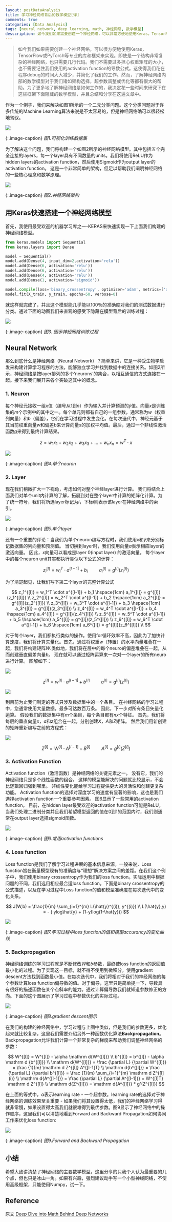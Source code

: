 ```yaml
---
layout: postDataAnalysis
title: 学习神经网络背后的数学模型[译]
comments: true
categories: [Data Analysis]
tags: [neural network, deep learning, math, 神经网络, 数学模型]
desscription: 如今我们如果需要创建一个神经网络，可以非常方便地使用Keras，TensorFlow或PyTorch等专业的库和框架来实现。即使是一个结构非常复杂的神经网络，也只需要几行代码。我们不需要过多担心权重矩阵的大小，也不需要记住我们使用的activation function的导数公式。这使得我们花在程序debug的时间大大减少，并简化了我们的工作。然而，了解神经网络内部的数学模型对于我们诸如架构选择，超参数调整或优化等都有很大帮助。
---
```


> 如今我们如果需要创建一个神经网络，可以很方便地使用Keras，TensorFlow或PyTorch等专业的库和框架来实现。即使是一个结构非常复杂的神经网络，也只需要几行代码。我们不需要过多担心权重矩阵的大小，也不需要记住我们使用的activation function的导数公式。这使得我们花在程序debug的时间大大减少，并简化了我们的工作。然而，了解神经网络内部的数学模型对于我们诸如架构选择，超参数调整或优化等都有很大的帮助。为了更多地了解神经网络是如何工作的，我决定花一些时间来研究下在这些框架下面隐藏的数学模型，并且总结和分享在这遍文章中。

作为一个例子，我们来解决如图1所示的一个二元分类问题。这个分类问题对于许多传统的Machine Learning算法来说是不太容易的，但是神经网络确可以很轻松地驾驭。

![](/images/deeplearning_math/binary_classification_circle.png)

{:.image-caption}
*图1.可视化训练数据集*

为了解决这个问题，我们将构建一个如图2所示的神经网络模型。其中包括五个完全连接的layers，每一个layer具有不同数量的units。我们将使用ReLU作为hidden layers的activation function，然后使用Sigmoid作为output layer的activation function。 这是一个非常简单的架构，但足以帮助我们阐明神经网络的一些核心理念和数学原理。

![](/images/deeplearning_math/neural_network_architecture.png)

{:.image-caption}
*图2.神经网络架构*

## 用Keras快速搭建一个神经网络模型

首先，我使用最受欢迎的机器学习库之一-KERAS来快速实现一下上面我们构建的神经网络模型。

```python
from keras.models import Sequential
from keras.layers import Dense

model = Sequential()
model.add(Dense(4, input_dim=2,activation='relu'))
model.add(Dense(6, activation='relu'))
model.add(Dense(6, activation='relu'))
model.add(Dense(4, activation='relu'))
model.add(Dense(1, activation='sigmoid'))

model.compile(loss='binary_crossentropy', optimizer='adam', metrics=['accuracy'])
model.fit(X_train, y_train, epochs=50, verbose=0)
```

就这样就完成了，并且这个模型能几乎能以100％的准确度对我们的测试数据进行分类。通过下面的动图我们来直观的感受下隐藏在模型背后的训练过程：

![](/images/deeplearning_math/visualization-of-training-process.gif)

{:.image-caption}
*图3. 图示神经网络训练过程*

## Neural Network

那么到底什么是神经网络（Neural Network）？简单来讲，它是一种受生物学启发来构建计算学习程序的方法，能够独立学习并找到数据中的连接关系。如图2所示，神经网络是按layer排列的多个‘neurons’的集合，以相互通信的方式连接在一起。接下来我们展开来各个突破这其中的概念。

### 1. Neuron

每个神经元接收一组$x$值（编号从$1$到$n$）作为输入并计算预测的$\hat{y}$值。向量$x$是训练集的$m$个示例中的其中之一。每个单元则都有自己的一组参数，通常称为$w$（权重列向量）和$b$（偏差），它们在学习过程中发生变化。在每次迭代中，神经元基于其当前权重向量$w$和偏差$b$来计算向量$x$的加权平均值。最后，通过一个非线性激活函数$g$来得到最终计算结果。

$$
z = w_1x_1 + w_2x_2 + w_3x_3 + \dotsc + w_nx_n = w^T\cdot{x}
$$

![](/images/deeplearning_math/single-neuron.png)

{:.image-caption}
*图4.单个neuron*

### 2. Layer

现在我们稍微扩大一下视角，考虑如何对整个神经layer进行计算。 我们将结合上面我们对单个unit内计算的了解，拓展到对在整个layer中计算的矩阵化计算。为了统一符号，我们将所选layer标记为$l$，下标$i$则表示该layer在神经网络中的索引。

![](/images/deeplearning_math/single-layer.png)

{:.image-caption}
*图5.单个layer*


还有一个重要的评论：当我们为单个neuron编写方程时，我们使用$x$和$\hat{y}$来分别标记数据集的列向量和预测值。 当切换到layer时，我们使用向量$a$表示相应layer的激活向量。 因此，$x$向量可以看成是layer 0(input layer) 的激活向量。 每个layer中的每个neuron unit其实都执行类似以下公式的计算：

$$
z_i^{[l]} = w_i^T \cdot a^{[l-1]} + b_i \hspace{1cm} a_i^{[l]} = g^{[l]}(z_i^{[l]})
$$

为了清楚起见，让我们写下第二个layer的完整计算公式

$$
z_1^{[l]} = w_1^T \cdot a^{[l-1]} + b_1  \hspace{1cm} a_1^{[l]} = g^{[l]}(z_1^{[l]}) \\
z_2^{[l]} = w_2^T \cdot a^{[l-1]} + b_2  \hspace{1cm} a_2^{[l]} = g^{[l]}(z_2^{[l]}) \\
z_3^{[l]} = w_3^T \cdot a^{[l-1]} + b_3  \hspace{1cm} a_3^{[l]} = g^{[l]}(z_3^{[l]}) \\
z_4^{[l]} = w_4^T \cdot a^{[l-1]} + b_4  \hspace{1cm} a_4^{[l]} = g^{[l]}(z_4^{[l]}) \\
z_5^{[l]} = w_5^T \cdot a^{[l-1]} + b_5  \hspace{1cm} a_5^{[l]} = g^{[l]}(z_5^{[l]}) \\
z_6^{[l]} = w_6^T \cdot a^{[l-1]} + b_6  \hspace{1cm} a_6^{[l]} = g^{[l]}(z_6^{[l]}) \\
$$

对于每个layer，我们都执行类似的操作。使用for循环效率不高，因此为了加快计算速度，我们将计算矢量化。首先，通过将权重$w$（转置）的水平向量堆叠在一起，我们将构建矩阵$W$.类似地，我们将在层中的每个neuro的偏差堆叠在一起，从而创建垂直偏差向量$b$。 现在就可以通过矩阵运算来一次对一个layer的所有neuro进行计算。 图解如下：

![](/images/deeplearning_math/single-layer-calculation1.png)

$$
z^{[l]} = w^{[l]} \cdot  a^{[l-1]} + b^{[l]} \hspace{1cm} a^{[l]} = g^{[l]}(z^{[l]})
$$

![](/images/deeplearning_math/single-layer-calculation2.png)

到目前为止我们制定的等式只涉及数据集中的一个条目。 在神经网络的学习过程中，您通常使用大量数据，最多可达数百万条。 因此，下一步对所有条目矢量化运算。 假设我们的数据集中有$m$个条目，每个条目都有$nx$个特征。 首先，我们将每层的垂直向量$x$，$a$和$z$组合在一起，分别创建$X$，$A$和$Z$矩阵。 然后我们用新创建的矩阵重新编写之前的方程式：

![](/images/deeplearning_math/single-layer-calculation3.png)

$$
Z^{[l]} = W^{[l]} \cdot  A^{[l-1]} + B^{[l]} \hspace{1cm} A^{[l]} = g^{[l]}(Z^{[l]})
$$


### 3. Activation Function

Activation function（激活函数）是神经网络的关键元素之一。 没有它，我们的神经网络只是多个线性函数的组合。 这样的模型能解决的问题就比较显示，不会比逻辑回归强到哪里。 非线性变化能给学习过程提供更大的灵活性和创建更复杂功能。 Activation function的选择对深度学习的速度有显著的影响，这也是我们选择activation function一个重要参考因素。 图6显示了一些常用的activation function。 目前，在hidden layer最受欢迎的activation function可能是ReLU。 当我们处理二进制分类并且我们希望模型返回的值在0到1的范围内时，我们则通常在output layer选择sigmoid函数。

![](/images/deeplearning_math/activation-functions.png)

{:.image-caption}
*图6.常用activation functions*

### 4. Loss function

Loss function是我们了解学习过程进展的基本信息来源。一般来说，Loss function旨在衡量模型现有的准确度与“理想”解决方案之间的差距。在我们这个例子中，我们使用binary crossentropy作为我们的loss function。实际运用中根据问题的不同，我们选用相应最合适loss function。下面是binary crossentropy的公式描述，以及在学习过程中Loss function的值和模型准确度在每次迭代中的变化关系。

$$
J(W,b) = \frac{1}{m} \sum_{i=1}^{m} L(\hat{y}^{(i)}, y^{(i)}) \\
L(\hat{y},y) = - ( ylog\hat{y} + (1-y)log(1-\hat{y}))
$$

![](/images/deeplearning_math/change-of-loss-function-and-accurancy.gif)

{:.image-caption}
*图7.学习过程中loss function的值和模型accurancy的变化曲线*

### 5. Backpropagation

神经网络训练的学习过程就是不断修改$W$和$b$参数，最终使loss function的返回值最小化的过程。为了实现这一目标，就不得不使用到微积分，使用gradient descent方法找到函数最小值。在每次迭代中，我们将相对于我们的神经网络的每个参数计算loss function偏导数的值。对于偏导，这里只是简单提一下，导数具有很好的描述函数在某个点斜率的能力。通过计算偏导数我们就知道参数修正的方向。下面的这个图展示了学习过程中参数优化的实际过程。

![](/images/deeplearning_math/gradient-descent-in-action.gif)

{:.image-caption}
*图8.gradient descent图示*

在我们的构建的神经网络中，学习过程与上图中类似，但是我们的参数更多，优化起来就比较复杂，这里我们需要介绍另外一种函数优化算法**Backpropagation**。Backpropagation允许我们计算一个非常复杂的梯度来帮助我们调整神经网络的参数：

$$
W^{[l]} = W^{[l]} - \alpha \mathrm d{W^{[l]}}   \\
b^{[l]} = b^{[l]} - \alpha \mathrm d {b^{[l]}}  \\
\mathrm d{W^{[l]}} = \frac {\partial L} {\partial W^{[l]}} = \frac {1}{m} \mathrm d Z^{[l]} A^{[l-1]T}  \\
\mathrm d{b^{[l]}} = \frac {\partial L} {\partial b^{[l]}} = \frac {1}{m} \sum_{i=1}^{m} \mathrm d Z^{[l](i)}  \\
\mathrm d{A^{[l-1]}} = \frac {\partial L} {\partial A^{[l-1]}} = W^{[l]T} \mathrm d Z^{[l]}   \\
\mathrm d{Z^{[l]}} = \mathrm d{A^{[l]}} * g'(Z^{[l]})
$$

在上面的等式中，$\alpha$表示learning rate - 一个超参数。learning rate的选择对于神经网络的训练效果至关重要 - 如果我们将其设置得太低，我们的神经网络学习得就非常慢，如果设置得太高我们就很难得到最优参数。图9显示了神经网络中的操作顺序，这里我们可以清楚地看到Forward and Backward Propagation如何协同工作来优化loss function:

![](/images/deeplearning_math/forward-and-backward-propagation.png)

{:.image-caption}
*图9.Forward and Backward Propagation*

## 小结

希望大致讲清楚了神经网络的主要数学模型，这里分享的只我个人认为最重要的几个点，但也只是冰山一角。如果有兴趣，强烈建议动手写一个小型神经网络，不使用高级框架，只能使用Numpy，试一下。


## Reference

原文 [Deep Dive into Math Behind Deep Networks](https://towardsdatascience.com/https-medium-com-piotr-skalski92-deep-dive-into-deep-networks-math-17660bc376ba)